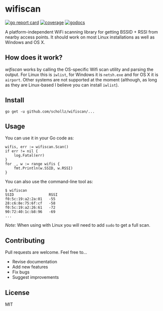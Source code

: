 # wifiscan

[![go report card](https://goreportcard.com/badge/github.com/schollz/wifiscan)](https://goreportcard.com/report/github.com/schollz/wifiscan) 
[![coverage](https://img.shields.io/badge/coverage-87%25-brightgreen.svg)](https://gocover.io/github.com/schollz/wifiscan)
[![godocs](https://godoc.org/github.com/schollz/wifiscan?status.svg)](https://godoc.org/github.com/schollz/wifiscan) 


A platform-independent WiFi scanning library for getting BSSID + RSSI from nearby access points. It should work on most Linux installations as well as Windows and OS X.

## How does it work?

*wifiscan* works by calling the OS-specific Wifi scan utility and parsing the output. For Linux this is `iwlist`, for Windows it is `netsh.exe` and for OS X it is `airport`. Other systems are not supported at the moment (although, as long as they are Linux-based I believe you can install `iwlist`).

## Install

```
go get -u github.com/schollz/wifiscan/...
```

## Usage 

You can use it in your Go code as:

```golang
wifis, err := wifiscan.Scan()
if err != nil {
    log.Fatal(err)
}
for _, w := range wifis {
    fmt.Println(w.SSID, w.RSSI)
}
```

You can also use the command-line tool as:

```
$ wifiscan
SSID                RSSI
f0:5c:19:a2:2a:01   -55
28:c6:8e:75:6f:cf   -58
f0:5c:19:a2:26:61   -72
90:72:40:1c:b8:96   -69
...
```

_Note:_ When using with Linux you will need to add `sudo` to get a full scan.

## Contributing

Pull requests are welcome. Feel free to...

- Revise documentation
- Add new features
- Fix bugs
- Suggest improvements

## License

MIT
